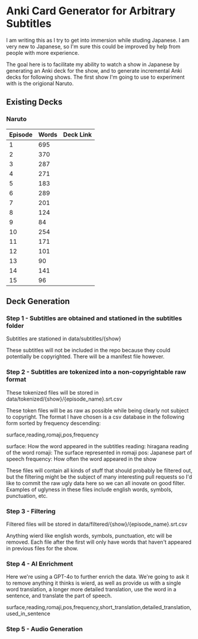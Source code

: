# Anki Card Generator for Arbitrary Subtitles

I am writing this as I try to get into immersion while studing Japanese.  I am very new to Japanese, so I'm sure this could be 
improved by help from people with more experience.

The goal here is to facilitate my ability to watch a show in Japanese by generating an Anki deck for the show, and to generate
incremental Anki decks for following shows.  The first show I'm going to use to experiment with is the origional Naruto.

## Existing Decks
### Naruto
| Episode | Words | Deck Link
|---------|-------|----------
| 1 | 695
| 2 | 370
| 3 | 287
| 4 | 271
| 5 | 183
| 6 | 289
| 7 | 201
| 8 | 124
| 9 | 84
| 10 | 254
| 11 | 171
| 12 | 101
| 13 | 90
| 14 | 141
| 15 | 96

## Deck Generation

### Step 1 - Subtitles are obtained and stationed in the subtitles folder
Subtitles are stationed in data/subtitles/{show}

These subtitles will not be included in the repo because they could potentially be copyrighted.  There will be a manifest file however.

### Step 2 - Subtitles are tokenized into a non-copyrightable raw format
These tokenized files will be stored in data/tokenized/{show}/{episode_name}.srt.csv

These token files will be as raw as possible while being clearly not subject to copyright.  The format I have chosen is a csv 
database in the following form sorted by frequency descending: 

surface,reading,romaji,pos,frequency

surface: How the word appeared in the subtitles
reading: hiragana reading of the word
romaji: The surface represented in romaji
pos: Japanese part of speech
frequency: How often the word appeared in the show

These files will contain all kinds of stuff that should probably be filtered out, but the filtering might be the subject of many interesting
pull requests so I'd like to commit the raw ugly data here so we can all inovate on good filter.  Examples of uglyness in these files
include english words, symbols, punctuation, etc.

### Step 3 - Filtering
Filtered files will be stored in data/filtered/{show}/{episode_name}.srt.csv

Anything wierd like english words, symbols, punctuation, etc will be removed.
Each file after the first will only have words that haven't appeared in previous files for the show.

### Step 4 - AI Enrichment
Here we're using a GPT-4o to further enrich the data.  We're going to ask it to remove anything it thinks is wierd, as well as provide us 
with a single word translation, a longer more detailed translation, use the word in a sentence, and translate the part of speech.

surface,reading,romaji,pos,frequency,short_translation,detailed_translation,used_in_sentence

### Step 5 - Audio Generation

